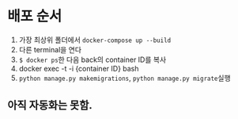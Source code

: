 # 배포 순서
1. 가장 최상위 폴더에서 `docker-compose up --build`
2. 다른 terminal을 연다
3. `$ docker ps`한 다음 back의 container ID를 복사
4. docker exec -t -i {container ID} bash
5. `python manage.py makemigrations`, `python manage.py migrate`실행

## 아직 자동화는 못함.